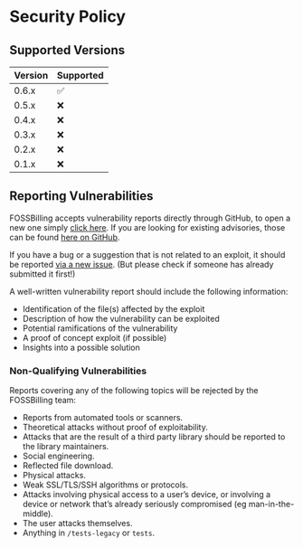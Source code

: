 # Security Policy

## Supported Versions

| Version | Supported          |
| ------- | ------------------ |
| 0.6.x   | :white_check_mark: |
| 0.5.x   | :x: |
| 0.4.x   | :x: |
| 0.3.x   | :x: |
| 0.2.x   | :x: |
| 0.1.x   | :x: |

## Reporting Vulnerabilities

FOSSBilling accepts vulnerability reports directly through GitHub, to open a new one simply [click here](https://github.com/FOSSBilling/FOSSBilling/security/advisories/new).
If you are looking for existing advisories, those can be found [here on GitHub](https://github.com/FOSSBilling/FOSSBilling/security/advisories).

If you have a bug or a suggestion that is not related to an exploit, it should be reported [via a new issue](https://github.com/FOSSBilling/FOSSBilling/issues/new/choose). (But please check if someone has already submitted it first!)

A well-written vulnerability report should include the following information:

 - Identification of the file(s) affected by the exploit
 - Description of how the vulnerability can be exploited
 - Potential ramifications of the vulnerability
 - A proof of concept exploit (if possible)
 - Insights into a possible solution

### Non-Qualifying Vulnerabilities

Reports covering any of the following topics will be rejected by the FOSSBilling team:

- Reports from automated tools or scanners.
- Theoretical attacks without proof of exploitability.
- Attacks that are the result of a third party library should be reported to the library maintainers.
- Social engineering.
- Reflected file download.
- Physical attacks.
- Weak SSL/TLS/SSH algorithms or protocols.
- Attacks involving physical access to a user’s device, or involving a device or network that’s already seriously compromised (eg man-in-the-middle).
- The user attacks themselves.
- Anything in `/tests-legacy` or `tests`.

